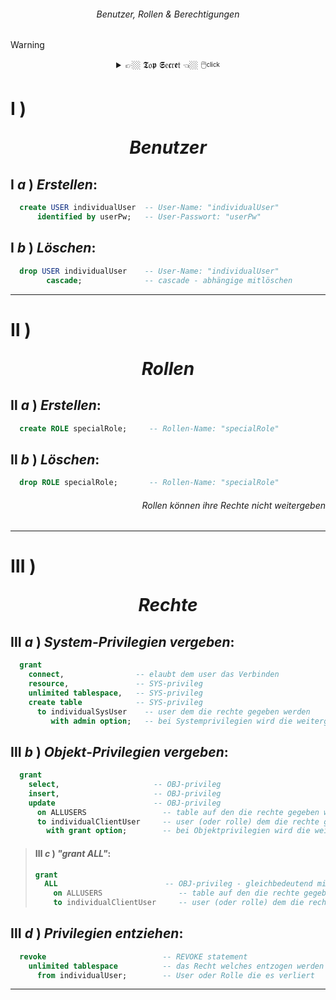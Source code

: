 ###### <div align="center"> Benutzer, Rollen & Berechtigungen </div>
 
> [!WARNING]
> <details>  
>  <summary align="center"> 👉🏼 𝕿𝔬𝖕 𝕾𝔢𝖈𝔯𝖊𝔱 👈🏼 🖱️<sup><sub>click</sub></sup> </summary>  
>  ...
>  nothing here yet
>  ...
> </details>

<!-- BENUTZER  -->

# **Ⅰ** ) <p align="center"> ***Benutzer*** </p>

## **Ⅰ** ***a*** ) *Erstellen*:
```sql
  create USER individualUser  -- User-Name: "individualUser"
      identified by userPw;   -- User-Passwort: "userPw"         
```

## **Ⅰ** ***b*** ) *Löschen*:
```sql
  drop USER individualUser    -- User-Name: "individualUser"
        cascade;              -- cascade - abhängige mitlöschen
```

---
<!-- ROLLEN -->
# **Ⅱ** ) <p align="center"> ***Rollen*** </p>
## **Ⅱ** ***a*** ) *Erstellen*:
```sql
  create ROLE specialRole;     -- Rollen-Name: "specialRole"
```
## **Ⅱ** ***b*** ) *Löschen*:
```sql
  drop ROLE specialRole;       -- Rollen-Name: "specialRole"
```
###### <p align="right"> Rollen können ihre Rechte nicht weitergeben </p>

---
# **Ⅲ** ) <p align="center"> ***Rechte*** </p> 
## **Ⅲ** ***a*** ) ***System***-*Privilegien vergeben*:
```sql
  grant 
    connect,                -- elaubt dem user das Verbinden    
    resource,               -- SYS-privileg
    unlimited tablespace,   -- SYS-privileg
    create table            -- SYS-privileg
      to individualSysUser    -- user dem die rechte gegeben werden
         with admin option;   -- bei Systemprivilegien wird die weitergabe damit erlaubt
```

## **Ⅲ** ***b*** ) ***Objekt***-*Privilegien vergeben*:
```sql
  grant 
    select,                     -- OBJ-privileg
    insert,                     -- OBJ-privileg
    update                      -- OBJ-privileg
      on ALLUSERS                 -- table auf den die rechte gegeben werden
      to individualClientUser     -- user (oder rolle) dem die rechte gegeben werden
        with grant option;        -- bei Objektprivilegien wird die weitergabe damit erlaubt
```

> #### **Ⅲ** ***c*** ) *"grant ALL"*:
> ```sql
> grant 
>   ALL                        -- OBJ-privileg - gleichbedeutend mit select, insert, update, merge
>     on ALLUSERS                 -- table auf den die rechte gegeben werden
>     to individualClientUser     -- user (oder rolle) dem die rechte gegeben werden
> ```

## **Ⅲ** ***d*** ) *Privilegien entziehen*:
```sql
  revoke                          -- REVOKE statement
    unlimited tablespace          -- das Recht welches entzogen werden soll
      from individualUser;        -- User oder Rolle die es verliert
```

---
